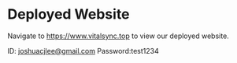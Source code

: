 # Deployed Website
Navigate to https://www.vitalsync.top to view our deployed website.

ID: joshuacjlee@gmail.com 
Password:test1234
